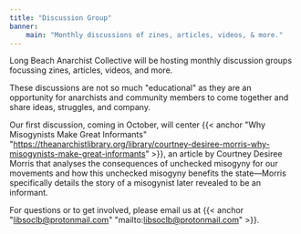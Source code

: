```yaml
---
title: "Discussion Group"
banner:
    main: "Monthly discussions of zines, articles, videos, & more."
---
```

Long Beach Anarchist Collective will be hosting monthly discussion groups focussing zines, articles, videos, and more.

These discussions are not so much "educational" as they are an opportunity for anarchists and community members to come together and share ideas, struggles, and company.

Our first discussion, coming in October, will center {{< anchor "Why Misogynists Make Great Informants" "https://theanarchistlibrary.org/library/courtney-desiree-morris-why-misogynists-make-great-informants" >}}, an article by Courtney Desiree Morris that analyses the consequences of unchecked misogyny for our movements and how this unchecked misogyny benefits the state&mdash;Morris specifically details the story of a misogynist later revealed to be an informant.

For questions or to get involved, please email us at {{< anchor "libsoclb@protonmail.com" "mailto:libsoclb@protonmail.com" >}}.